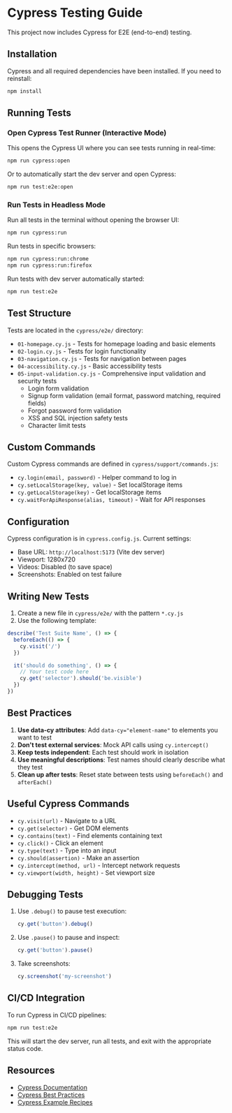 # Cypress Testing Guide

This project now includes Cypress for E2E (end-to-end) testing.

## Installation

Cypress and all required dependencies have been installed. If you need to reinstall:

```bash
npm install
```

## Running Tests

### Open Cypress Test Runner (Interactive Mode)

This opens the Cypress UI where you can see tests running in real-time:

```bash
npm run cypress:open
```

Or to automatically start the dev server and open Cypress:

```bash
npm run test:e2e:open
```

### Run Tests in Headless Mode

Run all tests in the terminal without opening the browser UI:

```bash
npm run cypress:run
```

Run tests in specific browsers:

```bash
npm run cypress:run:chrome
npm run cypress:run:firefox
```

Run tests with dev server automatically started:

```bash
npm run test:e2e
```

## Test Structure

Tests are located in the `cypress/e2e/` directory:

- `01-homepage.cy.js` - Tests for homepage loading and basic elements
- `02-login.cy.js` - Tests for login functionality
- `03-navigation.cy.js` - Tests for navigation between pages
- `04-accessibility.cy.js` - Basic accessibility tests
- `05-input-validation.cy.js` - Comprehensive input validation and security tests
  - Login form validation
  - Signup form validation (email format, password matching, required fields)
  - Forgot password form validation
  - XSS and SQL injection safety tests
  - Character limit tests

## Custom Commands

Custom Cypress commands are defined in `cypress/support/commands.js`:

- `cy.login(email, password)` - Helper command to log in
- `cy.setLocalStorage(key, value)` - Set localStorage items
- `cy.getLocalStorage(key)` - Get localStorage items
- `cy.waitForApiResponse(alias, timeout)` - Wait for API responses

## Configuration

Cypress configuration is in `cypress.config.js`. Current settings:

- Base URL: `http://localhost:5173` (Vite dev server)
- Viewport: 1280x720
- Videos: Disabled (to save space)
- Screenshots: Enabled on test failure

## Writing New Tests

1. Create a new file in `cypress/e2e/` with the pattern `*.cy.js`
2. Use the following template:

```javascript
describe('Test Suite Name', () => {
  beforeEach(() => {
    cy.visit('/')
  })

  it('should do something', () => {
    // Your test code here
    cy.get('selector').should('be.visible')
  })
})
```

## Best Practices

1. **Use data-cy attributes**: Add `data-cy="element-name"` to elements you want to test
2. **Don't test external services**: Mock API calls using `cy.intercept()`
3. **Keep tests independent**: Each test should work in isolation
4. **Use meaningful descriptions**: Test names should clearly describe what they test
5. **Clean up after tests**: Reset state between tests using `beforeEach()` and `afterEach()`

## Useful Cypress Commands

- `cy.visit(url)` - Navigate to a URL
- `cy.get(selector)` - Get DOM elements
- `cy.contains(text)` - Find elements containing text
- `cy.click()` - Click an element
- `cy.type(text)` - Type into an input
- `cy.should(assertion)` - Make an assertion
- `cy.intercept(method, url)` - Intercept network requests
- `cy.viewport(width, height)` - Set viewport size

## Debugging Tests

1. Use `.debug()` to pause test execution:
   ```javascript
   cy.get('button').debug()
   ```

2. Use `.pause()` to pause and inspect:
   ```javascript
   cy.get('button').pause()
   ```

3. Take screenshots:
   ```javascript
   cy.screenshot('my-screenshot')
   ```

## CI/CD Integration

To run Cypress in CI/CD pipelines:

```bash
npm run test:e2e
```

This will start the dev server, run all tests, and exit with the appropriate status code.

## Resources

- [Cypress Documentation](https://docs.cypress.io/)
- [Cypress Best Practices](https://docs.cypress.io/guides/references/best-practices)
- [Cypress Example Recipes](https://github.com/cypress-io/cypress-example-recipes)
